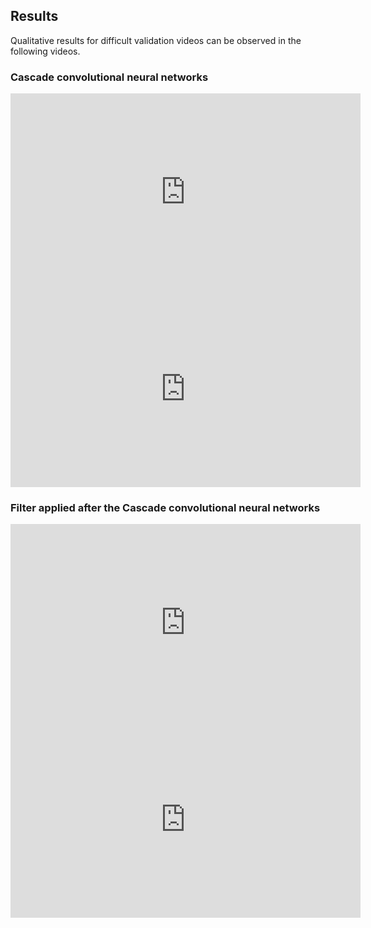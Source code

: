## Results

Qualitative results for difficult validation videos can be observed in the following videos.

### Cascade convolutional neural networks

<iframe width="560" height="315" src="https://www.youtube.com/embed/kgy2Agji7BM?rel=0" frameborder="0" allow="accelerometer; autoplay; encrypted-media; gyroscope; picture-in-picture" allowfullscreen></iframe>

<iframe width="560" height="315" src="https://www.youtube.com/embed/wQKlUfFz7j8?rel=0" frameborder="0" allow="accelerometer; autoplay; encrypted-media; gyroscope; picture-in-picture" allowfullscreen></iframe>

### Filter applied after the Cascade convolutional neural networks

<iframe width="560" height="315" src="https://www.youtube.com/embed/lDzQA6n5HLY?rel=0" frameborder="0" allow="accelerometer; autoplay; encrypted-media; gyroscope; picture-in-picture" allowfullscreen></iframe>

<iframe width="560" height="315" src="https://www.youtube.com/embed/HoJGWGa_U_I?rel=0" frameborder="0" allow="accelerometer; autoplay; encrypted-media; gyroscope; picture-in-picture" allowfullscreen></iframe>
